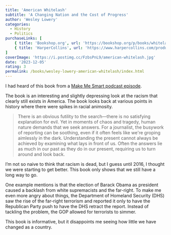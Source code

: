 ```yaml
---
title: 'American Whitelash'
subtitle: 'A Changing Nation and the Cost of Progress'
author: 'Wesley Lowery'
categories:
  - History
  - Politics
purchaseLinks: [
    { title: 'Bookshop.org', url: 'https://bookshop.org/p/books/whitelash-hope-and-horror-in-a-changing-america-wesley-lowery/17944198?ean=9780358393269' },
    { title: 'HarperCollins', url: 'https://www.harpercollins.com/products/american-whitelash-wesley-lowery?variant=40902969983010' }
]
coverImage: 'https://i.postimg.cc/FzbsPnL9/american-whitelash.jpg'
date: '2023-12-05'
rating: 3
permalink: /books/wesley-lowery-american-whitelash/index.html
---
```


I had heard of this book from a [Make Me Smart podcast episode](https://www.marketplace.org/shows/make-me-smart/).

The book is an interesting and slightly depressing look at the racism that clearly still exists in America. The book looks back at various points in history where there were spikes in racial animosity.

> There is an obvious futility to the search—there is no satisfying explanation for evil. Yet in moments of chaos and tragedy, human nature demands that we seek answers. For a journalist, the busywork of reporting can be soothing, even if it often feels like we're groping aimlessly in the dark. Understanding the present cannot always be achieved by examining what lays in front of us. Often the answers lie as much in our past as they do in our present, requiring us to turn around and look back.

I’m not so naive to think that racism is dead, but I guess until 2016, I thought we were starting to get better. This book only shows that we still have a long way to go.

One example mentions is that the election of Barack Obama as president caused a backlash from white supremacists and the far-right. To make me even more angry about things, the Department of Homeland Security (DHS) saw the rise of the far-right terrorism and reported it only to have the Republican Party push to have the DHS retract the report. Instead of tackling the problem, the GOP allowed for terrorists to simmer.

This book is informative, but it disappoints me seeing how little we have changed as a country.